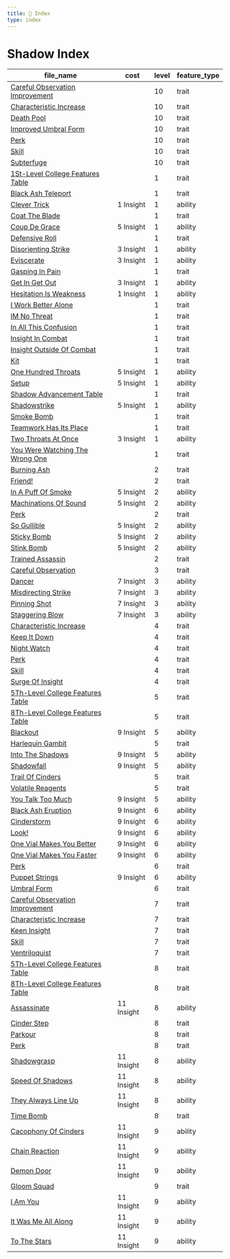 ```yaml
---
title: 📑 Index
type: index
---
```


# Shadow Index

| file_name                                                                                            | cost       | level | feature_type |
| ---------------------------------------------------------------------------------------------------- | ---------- | ----- | ------------ |
| [Careful Observation Improvement](../10th-Level%20Features/Careful%20Observation%20Improvement)      |            | 10    | trait        |
| [Characteristic Increase](../10th-Level%20Features/Characteristic%20Increase)                        |            | 10    | trait        |
| [Death Pool](../10th-Level%20Features/Death%20Pool)                                                  |            | 10    | trait        |
| [Improved Umbral Form](../10th-Level%20Features/Improved%20Umbral%20Form)                            |            | 10    | trait        |
| [Perk](../10th-Level%20Features/Perk)                                                                |            | 10    | trait        |
| [Skill](../10th-Level%20Features/Skill)                                                              |            | 10    | trait        |
| [Subterfuge](../10th-Level%20Features/Subterfuge)                                                    |            | 10    | trait        |
| [1St-Level College Features Table](../1st-Level%20Features/1St-Level%20College%20Features%20Table)   |            | 1     | trait        |
| [Black Ash Teleport](../1st-Level%20Features/Black%20Ash%20Teleport)                                 |            | 1     | trait        |
| [Clever Trick](../1st-Level%20Features/Clever%20Trick)                                               | 1 Insight  | 1     | ability      |
| [Coat The Blade](../1st-Level%20Features/Coat%20The%20Blade)                                         |            | 1     | trait        |
| [Coup De Grace](../1st-Level%20Features/Coup%20De%20Grace)                                           | 5 Insight  | 1     | ability      |
| [Defensive Roll](../1st-Level%20Features/Defensive%20Roll)                                           |            | 1     | trait        |
| [Disorienting Strike](../1st-Level%20Features/Disorienting%20Strike)                                 | 3 Insight  | 1     | ability      |
| [Eviscerate](../1st-Level%20Features/Eviscerate)                                                     | 3 Insight  | 1     | ability      |
| [Gasping In Pain](../1st-Level%20Features/Gasping%20In%20Pain)                                       |            | 1     | trait        |
| [Get In Get Out](../1st-Level%20Features/Get%20In%20Get%20Out)                                       | 3 Insight  | 1     | ability      |
| [Hesitation Is Weakness](../1st-Level%20Features/Hesitation%20Is%20Weakness)                         | 1 Insight  | 1     | ability      |
| [I Work Better Alone](../1st-Level%20Features/I%20Work%20Better%20Alone)                             |            | 1     | trait        |
| [IM No Threat](../1st-Level%20Features/IM%20No%20Threat)                                             |            | 1     | trait        |
| [In All This Confusion](../1st-Level%20Features/In%20All%20This%20Confusion)                         |            | 1     | trait        |
| [Insight In Combat](../1st-Level%20Features/Insight%20In%20Combat)                                   |            | 1     | trait        |
| [Insight Outside Of Combat](../1st-Level%20Features/Insight%20Outside%20Of%20Combat)                 |            | 1     | trait        |
| [Kit](../1st-Level%20Features/Kit)                                                                   |            | 1     | trait        |
| [One Hundred Throats](../1st-Level%20Features/One%20Hundred%20Throats)                               | 5 Insight  | 1     | ability      |
| [Setup](../1st-Level%20Features/Setup)                                                               | 5 Insight  | 1     | ability      |
| [Shadow Advancement Table](../1st-Level%20Features/Shadow%20Advancement%20Table)                     |            | 1     | trait        |
| [Shadowstrike](../1st-Level%20Features/Shadowstrike)                                                 | 5 Insight  | 1     | ability      |
| [Smoke Bomb](../1st-Level%20Features/Smoke%20Bomb)                                                   |            | 1     | trait        |
| [Teamwork Has Its Place](../1st-Level%20Features/Teamwork%20Has%20Its%20Place)                       |            | 1     | trait        |
| [Two Throats At Once](../1st-Level%20Features/Two%20Throats%20At%20Once)                             | 3 Insight  | 1     | ability      |
| [You Were Watching The Wrong One](../1st-Level%20Features/You%20Were%20Watching%20The%20Wrong%20One) |            | 1     | trait        |
| [Burning Ash](../2nd-Level%20Features/Burning%20Ash)                                                 |            | 2     | trait        |
| [Friend!](../2nd-Level%20Features/Friend%21)                                                         |            | 2     | trait        |
| [In A Puff Of Smoke](../2nd-Level%20Features/In%20A%20Puff%20Of%20Smoke)                             | 5 Insight  | 2     | ability      |
| [Machinations Of Sound](../2nd-Level%20Features/Machinations%20Of%20Sound)                           | 5 Insight  | 2     | ability      |
| [Perk](../2nd-Level%20Features/Perk)                                                                 |            | 2     | trait        |
| [So Gullible](../2nd-Level%20Features/So%20Gullible)                                                 | 5 Insight  | 2     | ability      |
| [Sticky Bomb](../2nd-Level%20Features/Sticky%20Bomb)                                                 | 5 Insight  | 2     | ability      |
| [Stink Bomb](../2nd-Level%20Features/Stink%20Bomb)                                                   | 5 Insight  | 2     | ability      |
| [Trained Assassin](../2nd-Level%20Features/Trained%20Assassin)                                       |            | 2     | trait        |
| [Careful Observation](../3rd-Level%20Features/Careful%20Observation)                                 |            | 3     | trait        |
| [Dancer](../3rd-Level%20Features/Dancer)                                                             | 7 Insight  | 3     | ability      |
| [Misdirecting Strike](../3rd-Level%20Features/Misdirecting%20Strike)                                 | 7 Insight  | 3     | ability      |
| [Pinning Shot](../3rd-Level%20Features/Pinning%20Shot)                                               | 7 Insight  | 3     | ability      |
| [Staggering Blow](../3rd-Level%20Features/Staggering%20Blow)                                         | 7 Insight  | 3     | ability      |
| [Characteristic Increase](../4th-Level%20Features/Characteristic%20Increase)                         |            | 4     | trait        |
| [Keep It Down](../4th-Level%20Features/Keep%20It%20Down)                                             |            | 4     | trait        |
| [Night Watch](../4th-Level%20Features/Night%20Watch)                                                 |            | 4     | trait        |
| [Perk](../4th-Level%20Features/Perk)                                                                 |            | 4     | trait        |
| [Skill](../4th-Level%20Features/Skill)                                                               |            | 4     | trait        |
| [Surge Of Insight](../4th-Level%20Features/Surge%20Of%20Insight)                                     |            | 4     | trait        |
| [5Th-Level College Features Table](../5th-Level%20Features/5Th-Level%20College%20Features%20Table)   |            | 5     | trait        |
| [8Th-Level College Features Table](../5th-Level%20Features/8Th-Level%20College%20Features%20Table)   |            | 5     | trait        |
| [Blackout](../5th-Level%20Features/Blackout)                                                         | 9 Insight  | 5     | ability      |
| [Harlequin Gambit](../5th-Level%20Features/Harlequin%20Gambit)                                       |            | 5     | trait        |
| [Into The Shadows](../5th-Level%20Features/Into%20The%20Shadows)                                     | 9 Insight  | 5     | ability      |
| [Shadowfall](../5th-Level%20Features/Shadowfall)                                                     | 9 Insight  | 5     | ability      |
| [Trail Of Cinders](../5th-Level%20Features/Trail%20Of%20Cinders)                                     |            | 5     | trait        |
| [Volatile Reagents](../5th-Level%20Features/Volatile%20Reagents)                                     |            | 5     | trait        |
| [You Talk Too Much](../5th-Level%20Features/You%20Talk%20Too%20Much)                                 | 9 Insight  | 5     | ability      |
| [Black Ash Eruption](../6th-Level%20Features/Black%20Ash%20Eruption)                                 | 9 Insight  | 6     | ability      |
| [Cinderstorm](../6th-Level%20Features/Cinderstorm)                                                   | 9 Insight  | 6     | ability      |
| [Look!](../6th-Level%20Features/Look%21)                                                             | 9 Insight  | 6     | ability      |
| [One Vial Makes You Better](../6th-Level%20Features/One%20Vial%20Makes%20You%20Better)               | 9 Insight  | 6     | ability      |
| [One Vial Makes You Faster](../6th-Level%20Features/One%20Vial%20Makes%20You%20Faster)               | 9 Insight  | 6     | ability      |
| [Perk](../6th-Level%20Features/Perk)                                                                 |            | 6     | trait        |
| [Puppet Strings](../6th-Level%20Features/Puppet%20Strings)                                           | 9 Insight  | 6     | ability      |
| [Umbral Form](../6th-Level%20Features/Umbral%20Form)                                                 |            | 6     | trait        |
| [Careful Observation Improvement](../7th-Level%20Features/Careful%20Observation%20Improvement)       |            | 7     | trait        |
| [Characteristic Increase](../7th-Level%20Features/Characteristic%20Increase)                         |            | 7     | trait        |
| [Keen Insight](../7th-Level%20Features/Keen%20Insight)                                               |            | 7     | trait        |
| [Skill](../7th-Level%20Features/Skill)                                                               |            | 7     | trait        |
| [Ventriloquist](../7th-Level%20Features/Ventriloquist)                                               |            | 7     | trait        |
| [5Th-Level College Features Table](../8th-Level%20Features/5Th-Level%20College%20Features%20Table)   |            | 8     | trait        |
| [8Th-Level College Features Table](../8th-Level%20Features/8Th-Level%20College%20Features%20Table)   |            | 8     | trait        |
| [Assassinate](../8th-Level%20Features/Assassinate)                                                   | 11 Insight | 8     | ability      |
| [Cinder Step](../8th-Level%20Features/Cinder%20Step)                                                 |            | 8     | trait        |
| [Parkour](../8th-Level%20Features/Parkour)                                                           |            | 8     | trait        |
| [Perk](../8th-Level%20Features/Perk)                                                                 |            | 8     | trait        |
| [Shadowgrasp](../8th-Level%20Features/Shadowgrasp)                                                   | 11 Insight | 8     | ability      |
| [Speed Of Shadows](../8th-Level%20Features/Speed%20Of%20Shadows)                                     | 11 Insight | 8     | ability      |
| [They Always Line Up](../8th-Level%20Features/They%20Always%20Line%20Up)                             | 11 Insight | 8     | ability      |
| [Time Bomb](../8th-Level%20Features/Time%20Bomb)                                                     |            | 8     | trait        |
| [Cacophony Of Cinders](../9th-Level%20Features/Cacophony%20Of%20Cinders)                             | 11 Insight | 9     | ability      |
| [Chain Reaction](../9th-Level%20Features/Chain%20Reaction)                                           | 11 Insight | 9     | ability      |
| [Demon Door](../9th-Level%20Features/Demon%20Door)                                                   | 11 Insight | 9     | ability      |
| [Gloom Squad](../9th-Level%20Features/Gloom%20Squad)                                                 |            | 9     | trait        |
| [I Am You](../9th-Level%20Features/I%20Am%20You)                                                     | 11 Insight | 9     | ability      |
| [It Was Me All Along](../9th-Level%20Features/It%20Was%20Me%20All%20Along)                           | 11 Insight | 9     | ability      |
| [To The Stars](../9th-Level%20Features/To%20The%20Stars)                                             | 11 Insight | 9     | ability      |
